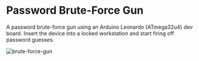 # Password Brute-Force Gun

A password brute-force gun using an Arduino Leonardo (ATmega32u4) dev board. Insert the device into a locked workstation and start firing off password guesses.

![brute-force-gun](/bruteforcegun.jpg)
